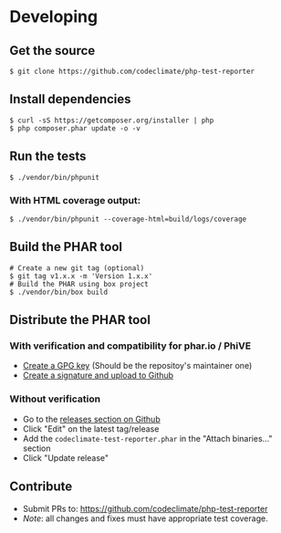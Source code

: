 # Developing

## Get the source

    $ git clone https://github.com/codeclimate/php-test-reporter

## Install dependencies

    $ curl -sS https://getcomposer.org/installer | php
    $ php composer.phar update -o -v

## Run the tests

    $ ./vendor/bin/phpunit
    
### With HTML coverage output:

	$ ./vendor/bin/phpunit --coverage-html=build/logs/coverage

## Build the PHAR tool

	# Create a new git tag (optional)
	$ git tag v1.x.x -m 'Version 1.x.x'
	# Build the PHAR using box project
	$ ./vendor/bin/box build

## Distribute the PHAR tool

### With verification and compatibility for phar.io / PhiVE

* [Create a GPG key](https://phar.io/howto/generate-gpg-key.html) (Should be the repositoy's maintainer one)
* [Create a signature and upload to Github](https://phar.io/howto/sign-and-upload-to-github.html)

### Without verification

* Go to the [releases section on Github](https://github.com/codeclimate/php-test-reporter/releases)
* Click "Edit" on the latest tag/release
* Add the `codeclimate-test-reporter.phar` in the "Attach binaries..." section
* Click "Update release"

## Contribute 

* Submit PRs to: https://github.com/codeclimate/php-test-reporter
* *Note*: all changes and fixes must have appropriate test coverage.
